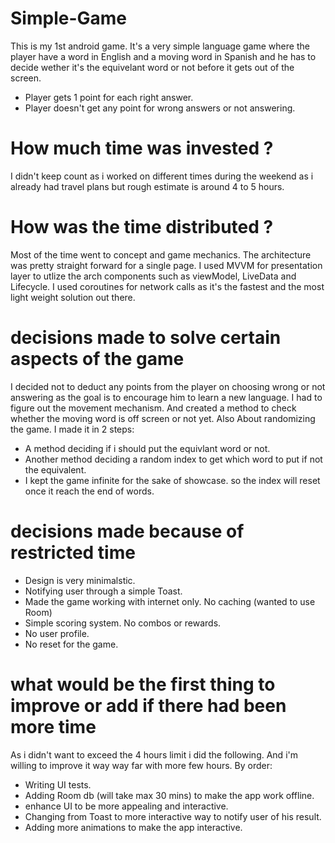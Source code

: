 # Simple-Game

This is my 1st android game.
It's a very simple language game where the player have a word in English and a moving word in Spanish and he has to decide wether it's the equivelant word or not before it gets out of the screen.
- Player gets 1 point for each right answer.
- Player doesn't get any point for wrong answers or not answering.

# How much time was invested ?

I didn't keep count as i worked on different times during the weekend as i already had travel plans but rough estimate is around 4 to 5 hours.



# How was the time distributed ?

Most of the time went to concept and game mechanics. The architecture was pretty straight forward for a single page.
I used MVVM for presentation layer to utlize the arch components such as viewModel, LiveData and Lifecycle. 
I used coroutines for network calls as it's the fastest and the most light weight solution out there.


# decisions made to solve certain aspects of the game

I decided not to deduct any points from the player on choosing wrong or not answering as the goal is to encourage him to learn a new language.
I had to figure out the movement mechanism. And created a method to check whether the moving word is off screen or not yet.
Also About randomizing the game. I made it in 2 steps:
- A method deciding if i should put the equivlant word or not.
- Another method deciding a random index to get which word to put if not the equivalent.
- I kept the game infinite for the sake of showcase. so the index will reset once it reach the end of words.

# decisions made because of restricted time

- Design is very minimalstic. 
- Notifying user through a simple Toast.
- Made the game working with internet only. No caching (wanted to use Room)
- Simple scoring system. No combos or rewards.
- No user profile.
- No reset for the game.


# what would be the first thing to improve or add if there had been more time
As i didn't want to exceed the 4 hours limit i did the following. And i'm willing to improve it way way far with more few hours.
By order:

- Writing UI tests.
- Adding Room db (will take max 30 mins) to make the app work offline.
- enhance UI to be more appealing and interactive.
- Changing from Toast to more interactive way to notify user of his result.
- Adding more animations to make the app interactive.

